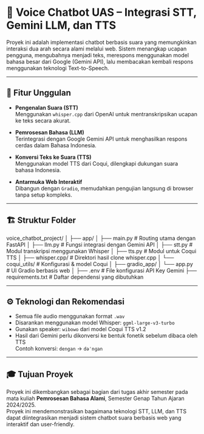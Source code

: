 # 🎤 Voice Chatbot UAS – Integrasi STT, Gemini LLM, dan TTS

Proyek ini adalah implementasi chatbot berbasis suara yang memungkinkan interaksi dua arah secara alami melalui web. Sistem menangkap ucapan pengguna, mengubahnya menjadi teks, merespons menggunakan model bahasa besar dari Google (Gemini API), lalu membacakan kembali respons menggunakan teknologi Text-to-Speech.

---

## 🌟 Fitur Unggulan
- **Pengenalan Suara (STT)**  
  Menggunakan `whisper.cpp` dari OpenAI untuk mentranskripsikan ucapan ke teks secara akurat.

- **Pemrosesan Bahasa (LLM)**  
  Terintegrasi dengan Google Gemini API untuk menghasilkan respons cerdas dalam Bahasa Indonesia.

- **Konversi Teks ke Suara (TTS)**  
  Menggunakan model TTS dari Coqui, dilengkapi dukungan suara bahasa Indonesia.

- **Antarmuka Web Interaktif**  
  Dibangun dengan `Gradio`, memudahkan pengujian langsung di browser tanpa setup kompleks.

---

## 🏗️ Struktur Folder

voice_chatbot_project/
│
├── app/
│ ├── main.py # Routing utama dengan FastAPI
│ ├── llm.py # Fungsi integrasi dengan Gemini API
│ ├── stt.py # Modul transkripsi menggunakan Whisper
│ ├── tts.py # Modul untuk Coqui TTS
│ ├── whisper.cpp/ # Direktori hasil clone whisper.cpp
│ └── coqui_utils/ # Konfigurasi & model Coqui
│
├── gradio_app/
│ └── app.py # UI Gradio berbasis web
│
├── .env # File konfigurasi API Key Gemini
├── requirements.txt # Daftar dependensi yang dibutuhkan

---

## ⚙️ Teknologi dan Rekomendasi
- Semua file audio menggunakan format `.wav`
- Disarankan menggunakan model Whisper: `ggml-large-v3-turbo`
- Gunakan speaker: `wibowo` dari model Coqui TTS v1.2
- Hasil dari Gemini perlu dikonversi ke bentuk fonetik sebelum dibaca oleh TTS  
  Contoh konversi: `dengan` → `dəˈnɡan`

---

## 🎓 Tujuan Proyek
Proyek ini dikembangkan sebagai bagian dari tugas akhir semester pada mata kuliah **Pemrosesan Bahasa Alami**, Semester Genap Tahun Ajaran 2024/2025.  
Proyek ini mendemonstrasikan bagaimana teknologi STT, LLM, dan TTS dapat diintegrasikan menjadi sistem chatbot suara berbasis web yang interaktif dan user-friendly.
